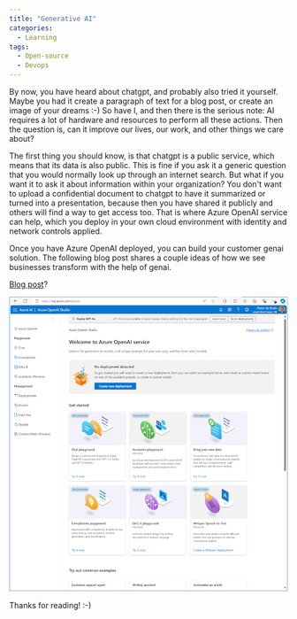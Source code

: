 ```yaml
---
title: "Generative AI"
categories:
  - Learning
tags:
  - Open-source
  - Devops
---
```


By now, you have heard about chatgpt, and probably also tried it yourself. Maybe you had it create a paragraph of text for a blog post, or create an image of your dreams :-) So have I, and then there is the serious note: AI requires a lot of hardware and resources to perform all these actions. Then the question is, can it improve our lives, our work, and other things we care about? 

The first thing you should know, is that chatgpt is a public service, which means that its data is also public. This is fine if you ask it a generic question that you would normally look up through an internet search. But what if you want it to ask it about information within your organization? You don't want to upload a confidential document to chatgpt to have it summarized or turned into a presentation, because then you have shared it publicly and others will find a way to get access too. That is where Azure OpenAI service can help, which you deploy in your own cloud environment with identity and network controls applied. 

Once you have Azure OpenAI deployed, you can build your customer genai solution. The following blog post shares a couple ideas of how we see businesses transform with the help of genai. 

[Blog post](https://azure.microsoft.com/blog/azure-openai-service-10-ways-generative-ai-is-transforming-businesses/)?


![img](../assets/images/2023-06-14-generative-ai.png)

Thanks for reading! :-)
